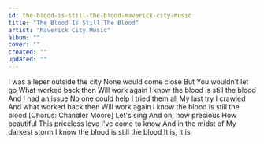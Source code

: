 ```yaml
---
id: the-blood-is-still-the-blood-maverick-city-music
title: "The Blood Is Still The Blood"
artist: "Maverick City Music"
album: ""
cover: ""
created: ""
updated: ""
---
```


I was a leper outside the city
None would come close
But You wouldn’t let go
What worked back then
Will work again
I know the blood is still the blood
And I had an issue
No one could help
I tried them all
My last try I crawled
And what worked back then
Will work again
I know the blood is still the blood
[Chorus: Chandler Moore]
Let's sing
And oh, how precious
How beautiful
This priceless love
I've come to know
And in the midst of
My darkest storm
I know the blood is still the blood
It is, it is